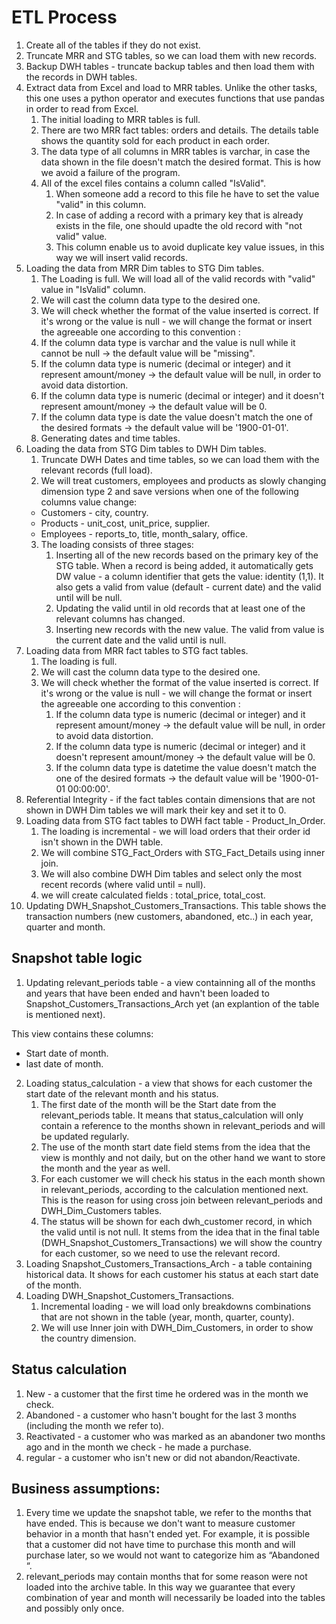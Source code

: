 
# ETL Process

1. Create all of the tables if they do not exist. 
2. Truncate MRR and STG tables, so we can load them with new records.
3. Backup DWH tables - truncate backup tables and then load them with the records in DWH tables. 
4. Extract data from Excel and load to MRR tables. Unlike the other tasks, this one uses a python operator and executes functions that use pandas in order to read from Excel. 
    1. The initial loading to MRR tables is full. 
    2. There are two MRR fact tables: orders and details. The details table shows the quantity sold for each product in each order. 
    3. The data type of all columns in MRR tables is varchar, in case the data shown in the file doesn't match the desired format. This is how we avoid a failure of the program.
    4. All of the excel files contains a column called "IsValid".
        1. When someone add a record to this file he have to set the value "valid" in this column.
        2. In case of adding a record with a primary key that is already exists in the file, one should upadte the old record with "not valid" value. 
        3. This column enable us to avoid duplicate key value issues, in this way we will insert valid records. 
5. Loading the data from MRR Dim tables to STG Dim tables. 
    1. The Loading is full. We will load all of the valid records with "valid" value in "IsValid" column. 
    2. We will cast the column data type to the desired one. 
    3. We will check whether the format  of the value inserted is correct. If it's wrong or the value is null - we will change the format or insert the agreeable one
    according to this convention : 
      1. If the column data type is varchar and the value is null while it cannot be null -> the default value will be "missing". 
      2. If the column data type is numeric (decimal or integer) and it represent amount/money -> the default value will be null, in order to avoid data distortion.
      3. If the column data type is numeric (decimal or integer) and it doesn't represent amount/money -> the default value will be 0.
      4. If the column data type is date the value doesn't match the one of the desired formats -> the default value will be '1900-01-01'.
    4. Generating dates and time tables.
6. Loading the data from STG Dim tables to DWH Dim tables. 
    1. Truncate DWH Dates and time tables, so we can load them with the relevant records (full load). 
    2. We will treat customers, employees and products as slowly changing dimension type 2 and save versions when one of the following columns value change:
    - Customers - city, country. 
    - Products - unit_cost, unit_price, supplier. 
    - Employees - reports_to, title, month_salary, office. 
    3. The loading consists of three stages:
        1. Inserting all of the new records based on the primary key of the STG table. When a record is being added, it automatically gets DW value - a column identifier that gets the value: identity (1,1). It also gets a valid from value (default - current date) and the valid until will be null.  
        2. Updating the valid until in old records that at least one of the relevant columns has changed.
        3. Inserting new records with the new value. The valid from value is the current date and the valid until is null. 
7. Loading data from MRR fact tables to STG fact tables. 
    1. The loading is full.
    2. We will cast the column data type to the desired one. 
    3. We will check whether the format  of the value inserted is correct. If it's wrong or the value is null - we will change the format or insert the agreeable one
    according to this convention : 
       1. If the column data type is numeric (decimal or integer) and it represent amount/money -> the default value will be null, in order to avoid data distortion.
       2. If the column data type is numeric (decimal or integer) and it doesn't represent amount/money -> the default value will be 0.
       3. If the column data type is datetime the value doesn't match the one of the desired formats -> the default value will be '1900-01-01 00:00:00'.
8. Referential Integrity -  if the fact tables contain dimensions that are not shown in DWH Dim tables we will mark their key and set it to 0. 
9. Loading data from STG fact tables to DWH fact table - Product_In_Order.
    1. The loading is incremental - we will load orders that their order id isn't shown in the DWH table.
    2. We will combine STG_Fact_Orders with STG_Fact_Details using inner join. 
    3. We will also combine DWH Dim tables and select only the most recent records (where valid until = null).   
    4. we will create calculated fields : total_price, total_cost.  
10. Updating DWH_Snapshot_Customers_Transactions. This table shows the transaction numbers (new customers, abandoned, etc..) in each year, quarter and month. 

## Snapshot table logic 
1. Updating relevant_periods table - a view containning all of the months and years that have been ended and havn't been loaded to Snapshot_Customers_Transactions_Arch yet (an explantion of the table is mentioned next). 

This view contains these columns: 
- Start date of month.
- last date of month.

2. Loading status_calculation - a view that shows for each customer the start date of the relevant month and his status.
    1. The first date of the month will be the Start date from the relevant_periods table. It means that status_calculation will only contain a reference to the months shown in relevant_periods and will be updated regularly.
    2. The use of the month start date field stems from the idea that the view is monthly and not daily, but on the other hand we want to store the month and the year as well.
    3. For each customer we will check his status in the each month shown in relevant_periods, according to the calculation mentioned next. This is the reason for using cross join between relevant_periods and DWH_Dim_Customers tables.
    4. The status will be shown for each dwh_customer record, in which the valid until is not null. It stems from the idea that in the final table (DWH_Snapshot_Customers_Transactions) we will show the country for each customer, so we need to use the relevant record. 
4. Loading Snapshot_Customers_Transactions_Arch - a table containing historical data. It shows for each customer his status at each start date of the month. 
5. Loading DWH_Snapshot_Customers_Transactions.
    1. Incremental loading - we will load only breakdowns combinations that are not shown in the table (year, month, quarter, county). 
    2. We will use Inner join with DWH_Dim_Customers, in order to show the country dimension. 


## Status calculation
1. New - a customer that the first time he ordered was in the month we check. 
2. Abandoned - a customer who hasn't bought for the last 3 months (including the month we refer to).  
3. Reactivated - a customer who was marked as an abandoner two months ago and in the month we check - he made a purchase.  
4. regular - a customer who isn't new or did not abandon/Reactivate. 


## Business assumptions:
1. Every time we update the snapshot table, we refer to the months that have ended. This is because we don't want to measure customer behavior in a month that hasn't ended yet. For example, it is possible that a customer did not have time to purchase this month and will purchase later, so we would not want to categorize him as “Abandoned “.
2. relevant_periods may contain months that for some reason were not loaded into the archive table. In this way we guarantee that every combination of year and month will necessarily be loaded into the tables and possibly only once.



